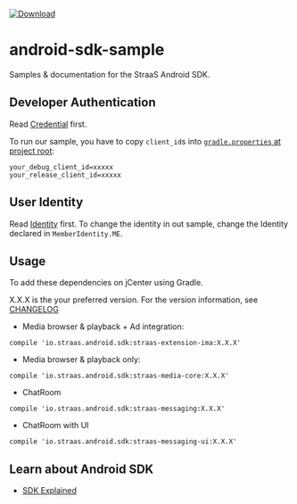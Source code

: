 [![Download](https://api.bintray.com/packages/straas-io/maven/straas-base/images/download.svg) ](https://bintray.com/bintray/jcenter?filterByPkgName=straas)

# android-sdk-sample
Samples & documentation for the StraaS Android SDK.

Developer Authentication
-----
Read [Credential](https://github.com/StraaS/StraaS-android-sdk-sample/wiki/SDK-Credential) first.

To run our sample, you have to copy `client_id`s into [`gradle.properties` at project root](https://github.com/StraaS/StraaS-android-sdk-sample/blob/master/gradle.properties#L8):
```
your_debug_client_id=xxxxx
your_release_client_id=xxxxx
```

User Identity
-----
Read [Identity](https://github.com/StraaS/StraaS-android-sdk-sample/wiki/User-Identity) first.
To change the identity in out sample, change the Identity declared in `MemberIdentity.ME`.

Usage
-----
To add these dependencies on jCenter using Gradle.

X.X.X is the your preferred version. For the version information, see 
[CHANGELOG](https://github.com/StraaS/StraaS-android-sdk-sample/blob/master/CHANGELOG.md)

- Media browser & playback + Ad integration:
```
compile 'io.straas.android.sdk:straas-extension-ima:X.X.X'
```

- Media browser & playback only:
```
compile 'io.straas.android.sdk:straas-media-core:X.X.X'
```

- ChatRoom
```
compile 'io.straas.android.sdk:straas-messaging:X.X.X'
```

- ChatRoom with UI
```
compile 'io.straas.android.sdk:straas-messaging-ui:X.X.X'
```

Learn about Android SDK
------------------
- [SDK Explained](https://github.com/StraaS/android-sdk-sample/wiki)
